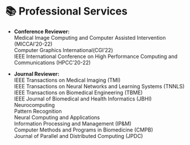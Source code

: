 # 📚 Professional Services

- **Conference Reviewer:**\
Medical Image Computing and Computer Assisted Intervention (MICCAI’20-22)\
Computer Graphics International(CGI’22)\
IEEE International Conference on High Performance Computing and Communications (HPCC’20-22)

-  **Journal Reviewer:**\
IEEE Transactions on Medical Imaging (TMI)\
IEEE Transactions on Neural Networks and Learning Systems (TNNLS)\
IEEE Transactions on Biomedical Engineering (TBME)\
IEEE Journal of Biomedical and Health Informatics (JBHI)\
Neurocomputing\
Pattern Recognition\
Neural Computing and Applications\
Information Processing and Management (IP&M)\
Computer Methods and Programs in Biomedicine (CMPB)\
Journal of Parallel and Distributed Computing (JPDC)
